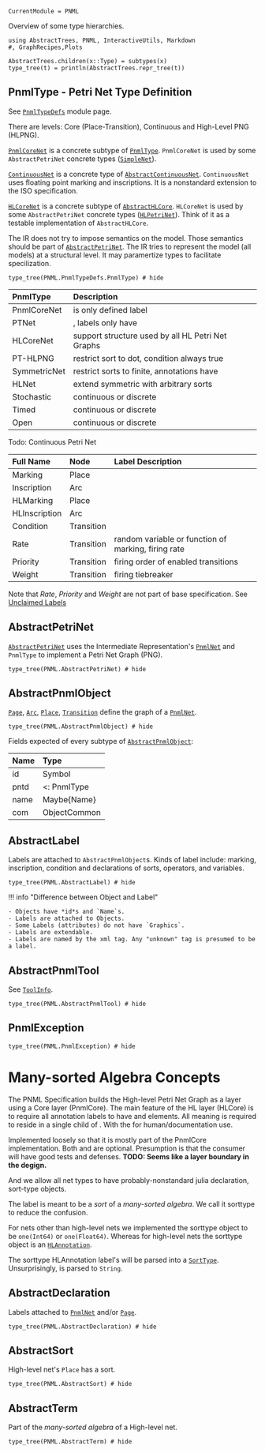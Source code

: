 ```@meta
CurrentModule = PNML
```

Overview of some type hierarchies.

```@setup type
using AbstractTrees, PNML, InteractiveUtils, Markdown
#, GraphRecipes,Plots

AbstractTrees.children(x::Type) = subtypes(x)
type_tree(t) = println(AbstractTrees.repr_tree(t))
```
## PnmlType - Petri Net Type Definition

See [`PnmlTypeDefs`](@ref) module page.

There are levels:  Core (Place-Transition), Continuous and High-Level PNG (HLPNG).

[`PnmlCoreNet`](@ref) is a concrete subtype of [`PnmlType`](@ref).
`PnmlCoreNet` is used by some `AbstractPetriNet` concrete types ([`SimpleNet`](@ref)).

[`ContinuousNet`](@ref) is a concrete type of [`AbstractContinuousNet`](@ref).
`ContinuousNet` uses floating point marking and inscriptions.
It is a nonstandard extension to the ISO specification.

[`HLCoreNet`](@ref) is a concrete subtype of [`AbstractHLCore`](@ref).
`HLCoreNet` is used by some `AbstractPetriNet` concrete types ([`HLPetriNet`](@ref)).
Think of it as a testable implementation of `AbstractHLCore`.

The IR does not try to impose semantics on the model. Those semantics should
be part of [`AbstractPetriNet`](@ref).  The IR tries to represent the model (all models)
at a structural level. It may paramertize types to facilitate specilization.

```@example type
type_tree(PNML.PnmlTypeDefs.PnmlType) # hide
```

| PnmlType     | Description                                               |
| :---------   | :-------------------------------------------------------- |
| PnmlCoreNet  | <name> is only defined label                              |
| PTNet        | <initialMarking>, <inscription> labels only have <text>   |
| HLCoreNet    | support structure used by all HL Petri Net Graphs         |
| PT-HLPNG     | restrict sort to dot, condition always true               |
| SymmetricNet | restrict sorts to finite, annotations have <structure>    |
| HLNet        | extend symmetric with arbitrary sorts                     |
| Stochastic   | continuous or discrete                                    |
| Timed        | continuous or discrete                                    |
| Open         | continuous or discrete                                    |

Todo: Continuous Petri Net

| Full Name     | Node       | Label Description                                   |
|:--------------|:-----------|:----------------------------------------------------|
| Marking       | Place      |                                                     |
| Inscription   | Arc        |                                                     |
| HLMarking     | Place      |                                                     |
| HLInscription | Arc        |                                                     |
| Condition     | Transition |                                                     |
| Rate          | Transition | random variable or function of marking, firing rate |
| Priority      | Transition | firing order of enabled transitions                 |
| Weight        | Transition | firing tiebreaker                                   |

Note that *Rate*, *Priority* and *Weight* are not part of base specification.
See [Unclaimed Labels](@ref)

## AbstractPetriNet
[`AbstractPetriNet`](@ref) uses the Intermediate Representation's
[`PnmlNet`](@ref) and `PnmlType` to implement a Petri Net Graph (PNG).

```@example type
type_tree(PNML.AbstractPetriNet) # hide
```

## AbstractPnmlObject
[`Page`](@ref), [`Arc`](@ref), [`Place`](@ref), [`Transition`](@ref) define the graph of a [`PnmlNet`](@ref).

```@example type
type_tree(PNML.AbstractPnmlObject) # hide
```

Fields expected of every subtype of [`AbstractPnmlObject`](@ref):

| Name     | Type |
|:---------|:-----------------------------------|
| id       | Symbol |
| pntd     | <: PnmlType |
| name     | Maybe{Name} |
| com      | ObjectCommon |

## AbstractLabel
Labels are attached to `AbstractPnmlObject`s.
Kinds of label include: marking, inscription, condition and
declarations of sorts, operators, and variables.
```@example type
type_tree(PNML.AbstractLabel) # hide
```

!!! info "Difference between Object and Label"

	- Objects have *id*s and `Name`s.
    - Labels are attached to Objects.
    - Some Labels (attributes) do not have `Graphics`.
    - Labels are extendable.
    - Labels are named by the xml tag. Any "unknown" tag is presumed to be a label.

## AbstractPnmlTool
See [`ToolInfo`](@ref).
```@example type
type_tree(PNML.AbstractPnmlTool) # hide
```
## PnmlException
```@example type
type_tree(PNML.PnmlException) # hide
```

# Many-sorted Algebra Concepts

The PNML Specification builds the High-level Petri Net Graph as a layer using a Core layer (PnmlCore). The main feature of the HL layer (HLCore) is to require all annotation labels to have <text> and <structure> elements. All meaning is required to reside in a single child of <structure>. With the <text> for human/documentation use.

Implemented loosely so that it is mostly part of the PnmlCore implementation. Both <text> and <structure> are optional. Presumption is that the consumer will have good tests and defenses. **TODO: Seems like a layer boundary in the degign.**

And we allow all net types to have probably-nonstandard julia declaration, sort-type objects.

The <type> label is meant to be a _sort_ of a _many-sorted algebra_. We call it sorttype to reduce the confusion.

For nets other than high-level nets we implemented the sorttype object to be `one(Int64)` or `one(Float64)`. Whereas for high-level nets the sorttype object is an [`HLAnnotation`](@ref).

The sorttype HLAnnotation label's <structure> will be parsed into a [`SortType`](@ref).
Unsurprisingly, <text> is parsed to `String`.

## AbstractDeclaration

Labels attached to [`PnmlNet`](@ref) and/or [`Page`](@ref).
```@example type
type_tree(PNML.AbstractDeclaration) # hide
```
## AbstractSort
High-level net's `Place` has a sort.
```@example type
type_tree(PNML.AbstractSort) # hide
```
## AbstractTerm
Part of the *many-sorted algebra* of a High-level net.
```@example type
type_tree(PNML.AbstractTerm) # hide
```
